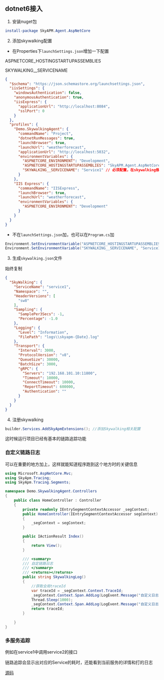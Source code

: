 ## dotnet6接入

1. 安装nuget包

```powershell
install-package SkyAPM.Agent.AspNetCore
```

2. 添加skywalking配置

* 在Properties下```launchSettings.json```增加一下配置

ASPNETCORE_HOSTINGSTARTUPASSEMBLIES

SKYWALKING__SERVICENAME

```json
{
  "$schema": "https://json.schemastore.org/launchsettings.json",
  "iisSettings": {
    "windowsAuthentication": false,
    "anonymousAuthentication": true,
    "iisExpress": {
      "applicationUrl": "http://localhost:8084",
      "sslPort": 0
    }
  },
  "profiles": {
    "Demo.SkywalkingAgent": {
      "commandName": "Project",
      "dotnetRunMessages": true,
      "launchBrowser": true,
      "launchUrl": "weatherforecast",
      "applicationUrl": "http://localhost:5032",
      "environmentVariables": {
        "ASPNETCORE_ENVIRONMENT": "Development",
        "ASPNETCORE_HOSTINGSTARTUPASSEMBLIES": "SkyAPM.Agent.AspNetCore", //必须配置
        "SKYWALKING__SERVICENAME": "Service1" // 必须配置，在skywalking做标识，服务名称 
      }
    },
    "IIS Express": {
      "commandName": "IISExpress",
      "launchBrowser": true,
      "launchUrl": "weatherforecast",
      "environmentVariables": {
        "ASPNETCORE_ENVIRONMENT": "Development"
      }
    }
  }
}

```

* 不在```launchSettings.json```加，也可以在```Program.cs```加

```c#
Environment.SetEnvironmentVariable("ASPNETCORE_HOSTINGSTARTUPASSEMBLIES", "SkyAPM.Agent.AspNetCore");
Environment.SetEnvironmentVariable("SKYWALKING__SERVICENAME", "Service1");
```

3. 生成```skywalking.json```文件

始终复制

```json
{
  "SkyWalking": {
    "ServiceName": "service1",
    "Namespace": "",
    "HeaderVersions": [
      "sw8"
    ],
    "Sampling": {
      "SamplePer3Secs": -1,
      "Percentage": -1.0
    },
    "Logging": {
      "Level": "Information",
      "FilePath": "logs\\skyapm-{Date}.log"
    },
    "Transport": {
      "Interval": 3000,
      "ProtocolVersion": "v8",
      "QueueSize": 30000,
      "BatchSize": 3000,
      "gRPC": {
        "Servers": "192.168.101.10:11800",
        "Timeout": 10000,
        "ConnectTimeout": 10000,
        "ReportTimeout": 600000,
        "Authentication": ""
      }
    }
  }
}
```


4. 注册skywalking

```c#
builder.Services.AddSkyApmExtensions(); //添加Skywalking相关配置
```

这时候运行项目已经有基本的链路追踪功能

### 自定义链路日志


可以在重要的地方加上，这样就能知道程序跑到这个地方时的关键信息

```c#
using Microsoft.AspNetCore.Mvc;
using SkyApm.Tracing;
using SkyApm.Tracing.Segments;

namespace Demo.SkywalkingAgent.Controllers
{
    public class HomeController : Controller
    {
        private readonly IEntrySegmentContextAccessor _segContext;
        public HomeController(IEntrySegmentContextAccessor segContext)
        {
            _segContext = segContext;
        }

        public IActionResult Index()
        {
            return View();
        }

        /// <summary>
        /// 自定链路日志
        /// </summary>
        /// <returns></returns>
        public string SkywalkingLog()
        {
            //获取全局traceId
            var traceId = _segContext.Context.TraceId;
            _segContext.Context.Span.AddLog(LogEvent.Message("自定义日志1"));
            Thread.Sleep(1000);
            _segContext.Context.Span.AddLog(LogEvent.Message("自定义日志2"));
            return traceId;
        }
       
    }
}

```

### 多服务追踪

例如在service1中调用service2的接口

链路追踪会显示出对应的Service的耗时，还能看到当前服务的详情和打的日志

[源码](https://github.com/thomerson/Demo/tree/main/dotnet6/Demo.Skywalking)

